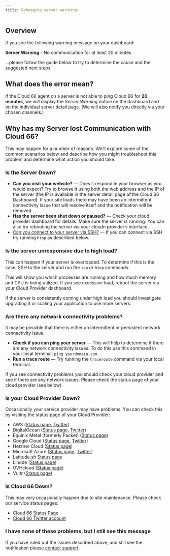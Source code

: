 ```yaml
---
title: Debugging server warnings
---
```


## Overview

If you see the following warning message on your dashboard:

**Server Warning** - No communication for at least 20 minutes

…please follow the guide below to try to determine the cause and the suggested next steps.

## What does the error mean?

If the Cloud 66 agent on a server is not able to ping Cloud 66 for **20 minutes**, we will display the *Server Warning* notice on the dashboard and on the individual server detail page.  (We will also notify you directly via your chosen channels.)

## Why has my Server lost Communication with Cloud 66?

This may happen for a number of reasons. We’ll explore some of the common scenarios below and describe how you might troubleshoot this problem and determine what action you should take.

### Is the Server Down?

- **Can you visit your website?** — Does it respond in your browser as you would expect? Try to browse it using both the web address and the IP of the server (the IP is available in the server detail page of the Cloud 66 Dashboard). If your site loads there may have been an intermittent connectivity issue that will resolve itself and the notification will be removed.
- **Has the server been shut down or paused?** — Check your cloud provider dashboard for details. Make sure the server is running. You can also try rebooting the server via your cloudn provider’s interface.
- [Can you connect to your server via SSH?](/docs/servers/ssh-to-server) — If you can connect via SSH try running `htop` as described below.

### Is the server unresponsive due to high load?

This can happen if your server is overloaded. To determine if this is the case, SSH to the server and run the `top` or `htop` commands.

This will show you which processes are running and how much memory and CPU is being utilized. If you see excessive load, reboot the server via your Cloud Provider dashboard.

If the server is consistently coming under high load you should investigate upgrading it or scaling your application to use more servers.

### Are there any network connectivity problems?

It may be possible that there is either an intermittent or persistent network connectivity issue.

- **Check if you can ping your server** — This will help to determine if there are any network connectivity issues. To do this use this command in your local terminal: `ping yourdomain.com`
- **Run a trace route** — Try running the `traceroute` command via your local terminal.

If you see connectivity problems you should check your cloud provider and see if there are any network issues. Please check the status page of your cloud provider (see below).

### Is your Cloud Provider Down?

Occasionally your service provider may have problems. You can check this by visiting the status page of your Cloud Provider:

- AWS ([Status page](https://health.aws.amazon.com/health/status), [Twitter](https://twitter.com/awscloud))
- DigitalOcean ([Status page](https://status.digitalocean.com/), [Twitter](https://twitter.com/digitalocean))
- Equinix Metal (formerly Packet) ([Status page](https://status.equinix.com/))
- Google Cloud ([Status page](https://status.cloud.google.com/), [Twitter](https://twitter.com/googlecloud))
- Hetzner Cloud ([Status page](https://status.hetzner.com/))
- Microsoft Azure ([Status page](https://status.azure.com/), [Twitter](https://twitter.com/azure))
- Latitude.sh [Status page](https://status.latitude.sh/)
- Linode ([Status page](http://status.linode.com/))
- OVHcloud ([Status page](https://www.status-ovhcloud.com/))
- Vultr ([Status page](https://status.vultr.com/))

### Is Cloud 66 Down?

This may very occasionally happen due to site maintenance. Please check our service status pages:

- [Cloud 66 Status Page](http://status.cloud66.com/)
- [Cloud 66 Twitter account](https://twitter.com/cloud66status)

### I have none of these problems, but I still see this message

If you have ruled out the issues described above, and still see the notification please [contact support](http://app.cloud66.com/support_tickets/new).